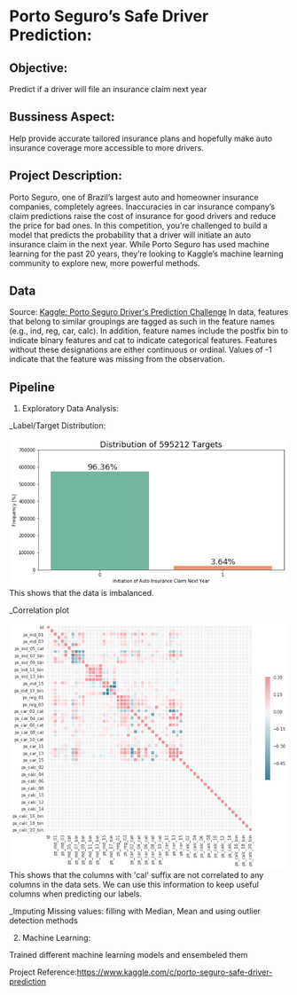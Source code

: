 # Porto Seguro’s Safe Driver Prediction:

## Objective: 
Predict if a driver will file an insurance claim next year

## Bussiness Aspect: 
Help provide accurate tailored insurance plans and hopefully make auto insurance coverage more accessible to more drivers.

## Project Description: 
Porto Seguro, one of Brazil’s largest auto and homeowner insurance companies, completely agrees. Inaccuracies in car insurance company’s claim predictions raise the cost of insurance for good drivers and reduce the price for bad ones.
In this competition, you’re challenged to build a model that predicts the probability that a driver will initiate an auto insurance claim in the next year. While Porto Seguro has used machine learning for the past 20 years, they’re looking to Kaggle’s machine learning community to explore new, more powerful methods.

## Data
Source: [Kaggle: Porto Seguro Driver's Prediction Challenge](https://www.google.com)
In data, features that belong to similar groupings are tagged as such in the feature names (e.g., ind, reg, car, calc). In addition, feature names include the postfix bin to indicate binary features and cat to indicate categorical features. Features without these designations are either continuous or ordinal. Values of -1 indicate that the feature was missing from the observation.

## Pipeline

1. Exploratory Data Analysis:

_Label/Target Distribution:

   ![alt text](https://github.com/cjvegi/DataScience-career-track-at-Springboard/blob/master/Capstone%20project%201/images/labels_distribution.png)
This shows that the data is imbalanced.

_Correlation plot

![alt text](https://github.com/cjvegi/DataScience-career-track-at-Springboard/blob/master/Capstone%20project%201/images/correlation_plot.png)
This shows that the columns with 'cal' suffix are not correlated to any columns in the data sets. We can use this information to keep useful columns when predicting our labels.

_Imputing Missing values: filling with Median, Mean and using outlier detection methods

2. Machine Learning:

Trained different machine learning models and ensembeled them


Project Reference:https://www.kaggle.com/c/porto-seguro-safe-driver-prediction
